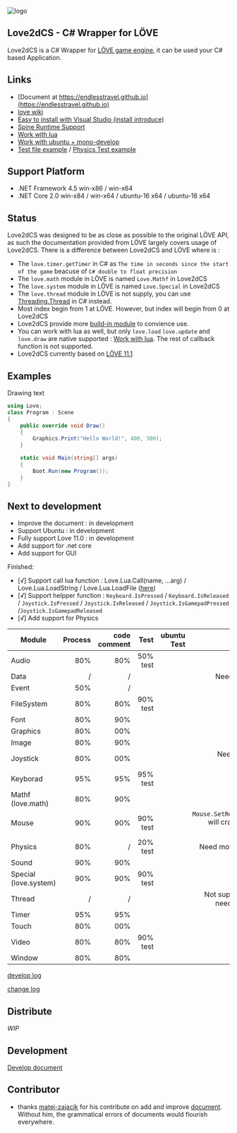 
![logo](https://github.com/endlesstravel/Love2dCS/raw/master/img/logo.png "logo")

Love2dCS - C# Wrapper for LÖVE
---
Love2dCS is a C# Wrapper for [LÖVE game engine](https://love2d.org/), it can be used your C# based Application.

Links
---
* [Document at https://endlesstravel.github.io](https://endlesstravel.github.io)
* [love wiki](https://love2d.org/wiki/love)
* [Easy to install with Visual Studio (install introduce)](https://endlesstravel.github.io/#/tutorial/01.install)
* [Spine Runtime Support](https://gitee.com/endlesstravel/spine-lovecs)
* [Work with lua](https://endlesstravel.github.io/#/tutorial/05.use-lua)
* [Work with ubuntu + mono-develop](develop.md)
* [Test file example](csharp_src/Program.cs) / [Physics Test example](csharp_test/README.md)

Support Platform
---
* .NET Framework 4.5  win-x86 / win-x64
* .NET Core 2.0 win-x84 / win-x64 / ubuntu-16 x64 / ubuntu-18 x64

Status
---
Love2dCS was designed to be as close as possible to the original LÖVE API, as such the documentation provided from LÖVE largely covers usage of Love2dCS. There is a difference between Love2dCS and LÖVE where is :

* The `love.timer.getTimer` in C# as `The time in seconds since the start of the game` beacuse of `C# double to float precision`
* The `love.math` module in LÖVE is named `Love.Mathf` in Love2dCS
* The `love.system` module in LÖVE is named `Love.Special` in Love2dCS
* The `love.thread` module in LÖVE is not supply, you can use [Threading.Thread](https://docs.microsoft.com/en-us/dotnet/api/system.threading.thread) in C# instead.
* Most index begin from 1 at LÖVE. However, but index will begin from 0 at Love2dCS
* Love2dCS provide more [build-in module](https://endlesstravel.github.io/#/module/build-in-module-index) to convience use.
* You can work with lua as well, but only `love.load` `love.update` and `love.draw` are native supported : [Work with lua](https://endlesstravel.github.io/#/tutorial/05.use-lua). The rest of callback function is not supported.
* Love2dCS currently based on [LÖVE 11.1](https://love2d.org/wiki/11.1)

Examples
---

Drawing text
``` C#
using Love;
class Program : Scene
{
    public override void Draw()
    {
        Graphics.Print("Hello World!", 400, 300);
    }

    static void Main(string[] args)
    {
        Boot.Run(new Program());
    }
}
```

Next to development
---
 - Improve the document : in development
 - Support Ubuntu : in development
 - Fully support Love 11.0 : in development
 - Add support for .net core
 - Add support for GUI

 Finished:
 - [√] Support call lua function : Love.Lua.Call(name, ...arg) / Love.Lua.LoadString / Love.Lua.LoadFile ([here](https://endlesstravel.github.io/#/tutorial/05.use-lua))
 - [√] Support helpper function : `Keyboard.IsPressed` / `Keyboard.IsReleased` / `Joystick.IsPressed` / `Joystick.IsReleased` / `Joystick.IsGamepadPressed`  /`Joystick.IsGamepadReleased`
 - [√] Add support for Physics

| Module                | Process | code comment   |     Test      |   ubuntu Test    | Remark         |
| ----------------------|--------:|---------------:|--------------:|----------------:| --------------:|
| Audio                 | 80%     |      80%       |  50% test     |                 |                |
| Data                  |   /     |        /       |               |                 | Need to binding               |
| Event                 | 50%     |        /       |               |                 |                |
| FileSystem            | 80%     |      80%       |  90% test     |                 | [detail](Module-devlop-log.md#filesystem)           |
| Font                  | 80%     |      90%       |               |                 |                |
| Graphics              | 80%     |      00%       |               |                 |                |
| Image                 | 80%     |      90%       |               |                 |                |
| Joystick              | 80%     |      00%       |               |                 | Need add code comment               |
| Keyborad              | 95%     |      95%       |   95% test    |                 | [detail](Module-devlop-log.md#keyboard)               |
| Mathf (love.math)     | 80%     |      90%       |               |                 |                |
| Mouse                 | 90%     |      90%       |   90% test    |                 | `Mouse.SetRelativeMode` will crash, need to repair               |
| Physics               | 80%     |        /       |   20% test    |                 | Need more [test case](csharp_test/README.md)     |
| Sound                 | 90%     |      90%       |               |                 |                |
| Special (love.system) | 90%     |      90%       |   90% test    |                 |                |
| Thread                |   /     |        /       |               |                 | Not supported / No need to support   |
| Timer                 | 95%     |      95%       |               |                 |                |
| Touch                 | 80%     |      00%       |               |                 |                |
| Video                 | 80%     |      80%       |   90% test    |                 |                |
| Window                | 80%     |      80%       |               |                 |                |

[develop log](Module-devlop-log.md)

[change log](changelog.txt)

Distribute
---
*WIP*

Development
---
[Develop document](develop.md)

Contributor
---
* thanks [matej-zajacik](https://github.com/matej-zajacik) for his contribute on add and improve [document](https://github.com/endlesstravel/endlesstravel.github.io). Without him, the grammatical errors of documents would flourish everywhere.